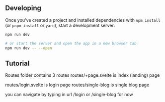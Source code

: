 ## Developing

Once you've created a project and installed dependencies with `npm install` (or `pnpm install` or `yarn`), start a development server:

```bash
npm run dev

# or start the server and open the app in a new browser tab
npm run dev -- --open
```

## Tutorial

Routes folder contains 3 routes
routes/+page.svelte is index (landing) page

routes/login.svelte is login page
routes/single-blog is single blog page

you can navigate by typing in url /login or /single-blog for now
